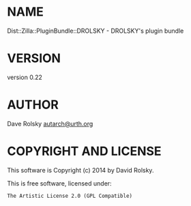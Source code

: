 # NAME

Dist::Zilla::PluginBundle::DROLSKY - DROLSKY's plugin bundle

# VERSION

version 0.22

# AUTHOR

Dave Rolsky <autarch@urth.org>

# COPYRIGHT AND LICENSE

This software is Copyright (c) 2014 by David Rolsky.

This is free software, licensed under:

    The Artistic License 2.0 (GPL Compatible)
